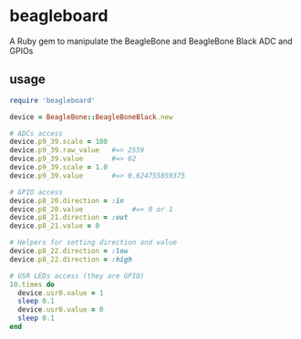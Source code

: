 # beagleboard

A Ruby gem to manipulate the BeagleBone and BeagleBone Black ADC and GPIOs

## usage

```ruby
require 'beagleboard'

device = BeagleBone::BeagleBoneBlack.new

# ADCs access
device.p9_39.scale = 100
device.p9_39.raw_value   #=> 2559
device.p9_39.value       #=> 62
device.p9_39.scale = 1.0
device.p9_39.value       #=> 0.624755859375

# GPIO access
device.p8_20.direction = :in
device.p8_20.value            #=> 0 or 1
device.p8_21.direction = :out
device.p8_21.value = 0

# Helpers for setting direction and value 
device.p8_22.direction = :low
device.p8_22.direction = :high

# USR LEDs access (they are GPIO)
10.times do
  device.usr0.value = 1
  sleep 0.1
  device.usr0.value = 0
  sleep 0.1
end
```
